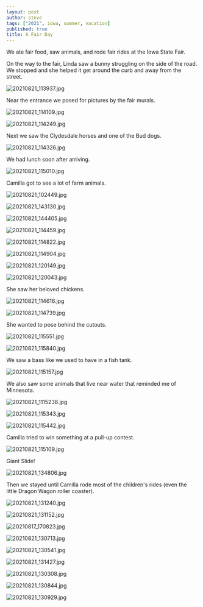 ```yaml
---
layout: post
author: steve
tags: ["2021", iowa, summer, vacation]
published: true
title: A Fair Day
---
```

We ate fair food, saw animals, and rode fair rides at the Iowa State Fair. 

On the way to the fair, Linda saw a bunny struggling on the side of the road. We stopped and she helped it get around the curb and away from the street. 

![20210821_113937.jpg]({{site.baseurl}}/assets/media/20210821_113937.jpg)

Near the entrance we posed for pictures by the fair murals.   

![20210821_114109.jpg]({{site.baseurl}}/assets/media/20210821_114109.jpg)

![20210821_114249.jpg]({{site.baseurl}}/assets/media/20210821_114249.jpg)

Next we saw the Clydesdale horses and one of the Bud dogs.  

![20210821_114326.jpg]({{site.baseurl}}/assets/media/20210821_114326.jpg)

We had lunch soon after arriving.  

![20210821_115010.jpg]({{site.baseurl}}/assets/media/20210821_115010.jpg)

Camilla got to see a lot of farm animals.  

![20210821_102449.jpg]({{site.baseurl}}/assets/media/20210817_102449.jpg)

![20210821_143130.jpg]({{site.baseurl}}/assets/media/20210817_143130.jpg)

![20210821_144405.jpg]({{site.baseurl}}/assets/media/20210817_144405.jpg)

![20210821_114459.jpg]({{site.baseurl}}/assets/media/20210821_114459.jpg)

![20210821_114822.jpg]({{site.baseurl}}/assets/media/20210821_114822.jpg)

![20210821_114904.jpg]({{site.baseurl}}/assets/media/20210821_114904.jpg)

![20210821_120149.jpg]({{site.baseurl}}/assets/media/20210821_120149.jpg)

![20210821_120043.jpg]({{site.baseurl}}/assets/media/20210821_120043.jpg)



She saw her beloved chickens.  

![20210821_114616.jpg]({{site.baseurl}}/assets/media/20210821_114616.jpg)

![20210821_114739.jpg]({{site.baseurl}}/assets/media/20210821_114739.jpg)

She wanted to pose behind the cutouts.  

![20210821_115551.jpg]({{site.baseurl}}/assets/media/20210821_115551.jpg)

![20210821_115840.jpg]({{site.baseurl}}/assets/media/20210821_115840.jpg)

We saw a bass like we used to have in a fish tank. 

![20210821_115157.jpg]({{site.baseurl}}/assets/media/20210821_115157.jpg)

We also saw some animals that live near water that reminded me of Minnesota. 

![20210821_1115238.jpg]({{site.baseurl}}/assets/media/20210821_115238.jpg)

![20210821_115343.jpg]({{site.baseurl}}/assets/media/20210821_115343.jpg)

![20210821_115442.jpg]({{site.baseurl}}/assets/media/20210821_115442.jpg)

Camilla tried to win something at a pull-up contest.  

![20210821_115109.jpg]({{site.baseurl}}/assets/media/20210821_115109.jpg)

Giant Slide!  

![20210821_134806.jpg]({{site.baseurl}}/assets/media/20210821_134806.jpg)

Then we stayed until Camilla rode most of the children's rides (even the little Dragon Wagon roller coaster).

![20210821_131240.jpg]({{site.baseurl}}/assets/media/20210821_131240.jpg)

![20210821_131152.jpg]({{site.baseurl}}/assets/media/20210821_131152.jpg)

![20210817_170823.jpg]({{site.baseurl}}/assets/media/20210817_170823.jpg)

![20210821_130713.jpg]({{site.baseurl}}/assets/media/20210821_130713.jpg)

![20210821_130541.jpg]({{site.baseurl}}/assets/media/20210821_130541.jpg)

![20210821_131427.jpg]({{site.baseurl}}/assets/media/20210821_131427.jpg)

![20210821_130308.jpg]({{site.baseurl}}/assets/media/20210821_130308.jpg)

![20210821_130844.jpg]({{site.baseurl}}/assets/media/20210821_130844.jpg)

![20210821_130929.jpg]({{site.baseurl}}/assets/media/20210821_130929.jpg)
